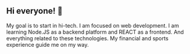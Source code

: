 ## Hi everyone! 👋

My goal is to start in hi-tech. I am focused on web development. 
I am learning Node.JS as a backend platform and REACT as a frontend. And everything related to these technologies. 
My financial and sports experience guide me on my way.